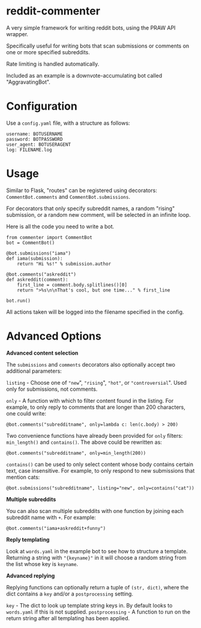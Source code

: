 reddit-commenter
===============

A very simple framework for writing reddit bots, using the PRAW API wrapper.

Specifically useful for writing bots that scan submissions or comments on one or more specified subreddits.

Rate limiting is handled automatically.

Included as an example is a downvote-accumulating bot called "AggravatingBot".

Configuration
=============

Use a `config.yaml` file, with a structure as follows:

    username: BOTUSERNAME
    password: BOTPASSWORD
    user_agent: BOTUSERAGENT
    log: FILENAME.log

Usage
=====

Similar to Flask, "routes" can be registered using decorators: `CommentBot.comments` and `CommentBot.submissions`.

For decorators that only specify subreddit names, a random "rising" submission, or a random new comment, will be selected in an infinite loop.

Here is all the code you need to write a bot.

    from commenter import CommentBot
    bot = CommentBot()
    
    @bot.submissions("iama")
    def iama(submission):
        return "Hi %s!" % submission.author
        
    @bot.comments("askreddit")
    def askreddit(comment):
        first_line = comment.body.splitlines()[0]
        return ">%s\n\nThat's cool, but one time..." % first_line
        
    bot.run()
    
All actions taken will be logged into the filename specified in the config.


Advanced Options
================

**Advanced content selection**

The `submissions` and `comments` decorators also optionally accept two additional parameters:

`listing` - Choose one of `"new`", `"rising`", `"hot"`, or `"controversial`". Used only for submissions, not comments.

`only` - A function with which to filter content found in the listing. For example, to only reply to comments that are longer than 200 characters, one could write:

    @bot.comments("subredditname", only=lambda c: len(c.body) > 200)

Two convenience functions have already been provided for `only` filters: `min_length()` and `contains()`. The above could be rewritten as:

    @bot.comments("subredditname", only=min_length(200))
    
`contains()` can be used to only select content whose body contains certain text, case insensitive. For example, to only respond to new submissions that mention cats:

    @bot.submissions("subredditname", listing="new", only=contains("cat"))

**Multiple subreddits**
    
You can also scan multiple subreddits with one function by joining each subreddit name with `+`. For example:

    @bot.comments("iama+askreddit+funny")
    
**Reply templating**

Look at `words.yaml` in the example bot to see how to structure a template. Returning a string with `"{keyname}"` in it will choose a random string from the list whose key is `keyname`.

**Advanced replying**

Replying functions can optionally return a tuple of `(str, dict)`, where the dict contains a `key` and/or a `postprocessing` setting.

`key` - The dict to look up template string keys in. By default looks to `words.yaml` if this is not supplied.
`postprocessing` - A function to run on the return string after all templating has been applied.
